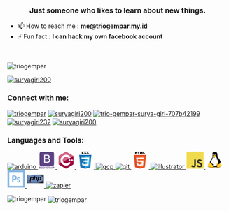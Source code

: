 <h3 align="center">Just someone who likes to learn about new things.</h3>

- 📫 How to reach me : **me@triogempar.my.id**
- ⚡ Fun fact : **I can hack my own facebook account**
<br />
<p align="left"> <img src="https://komarev.com/ghpvc/?username=triogempar&label=Profile%20views&color=0e75b6&style=flat" alt="triogempar" /> </p>
<p align="left"> <a href="https://twitter.com/suryagiri200" target="blank"><img src="https://img.shields.io/twitter/follow/suryagiri200?logo=twitter&style=for-the-badge" alt="suryagiri200" /></a> </p>

<h3 align="left">Connect with me:</h3>
<p align="left">
<a href="https://dev.to/triogempar" target="blank"><img align="center" src="https://cdn.jsdelivr.net/npm/simple-icons@3.0.1/icons/dev-dot-to.svg" alt="triogempar" height="30" width="40" /></a>
<a href="https://twitter.com/suryagiri200" target="blank"><img align="center" src="https://raw.githubusercontent.com/rahuldkjain/github-profile-readme-generator/master/src/images/icons/Social/twitter.svg" alt="suryagiri200" height="30" width="40" /></a>
<a href="https://linkedin.com/in/trio-gempar-surya-giri-707b42199" target="blank"><img align="center" src="https://raw.githubusercontent.com/rahuldkjain/github-profile-readme-generator/master/src/images/icons/Social/linked-in-alt.svg" alt="trio-gempar-surya-giri-707b42199" height="30" width="40" /></a>
<a href="https://fb.com/suryagiri232" target="blank"><img align="center" src="https://raw.githubusercontent.com/rahuldkjain/github-profile-readme-generator/master/src/images/icons/Social/facebook.svg" alt="suryagiri232" height="30" width="40" /></a>
<a href="https://instagram.com/suryagiri200" target="blank"><img align="center" src="https://raw.githubusercontent.com/rahuldkjain/github-profile-readme-generator/master/src/images/icons/Social/instagram.svg" alt="suryagiri200" height="30" width="40" /></a>
</p>

<h3 align="left">Languages and Tools:</h3>
<p align="left"> <a href="https://www.arduino.cc/" target="_blank"> <img src="https://cdn.worldvectorlogo.com/logos/arduino-1.svg" alt="arduino" width="40" height="40"/> </a> <a href="https://getbootstrap.com" target="_blank"> <img src="https://raw.githubusercontent.com/devicons/devicon/master/icons/bootstrap/bootstrap-plain-wordmark.svg" alt="bootstrap" width="40" height="40"/> </a> <a href="https://www.w3schools.com/cpp/" target="_blank"> <img src="https://raw.githubusercontent.com/devicons/devicon/master/icons/cplusplus/cplusplus-original.svg" alt="cplusplus" width="40" height="40"/> </a> <a href="https://www.w3schools.com/css/" target="_blank"> <img src="https://raw.githubusercontent.com/devicons/devicon/master/icons/css3/css3-original-wordmark.svg" alt="css3" width="40" height="40"/> </a> <a href="https://cloud.google.com" target="_blank"> <img src="https://www.vectorlogo.zone/logos/google_cloud/google_cloud-icon.svg" alt="gcp" width="40" height="40"/> </a> <a href="https://git-scm.com/" target="_blank"> <img src="https://www.vectorlogo.zone/logos/git-scm/git-scm-icon.svg" alt="git" width="40" height="40"/> </a> <a href="https://www.w3.org/html/" target="_blank"> <img src="https://raw.githubusercontent.com/devicons/devicon/master/icons/html5/html5-original-wordmark.svg" alt="html5" width="40" height="40"/> </a> <a href="https://www.adobe.com/in/products/illustrator.html" target="_blank"> <img src="https://www.vectorlogo.zone/logos/adobe_illustrator/adobe_illustrator-icon.svg" alt="illustrator" width="40" height="40"/> </a> <a href="https://developer.mozilla.org/en-US/docs/Web/JavaScript" target="_blank"> <img src="https://raw.githubusercontent.com/devicons/devicon/master/icons/javascript/javascript-original.svg" alt="javascript" width="40" height="40"/> </a> <a href="https://www.linux.org/" target="_blank"> <img src="https://raw.githubusercontent.com/devicons/devicon/master/icons/linux/linux-original.svg" alt="linux" width="40" height="40"/> </a> <a href="https://www.photoshop.com/en" target="_blank"> <img src="https://raw.githubusercontent.com/devicons/devicon/master/icons/photoshop/photoshop-line.svg" alt="photoshop" width="40" height="40"/> </a> <a href="https://www.php.net" target="_blank"> <img src="https://raw.githubusercontent.com/devicons/devicon/master/icons/php/php-original.svg" alt="php" width="40" height="40"/> </a> <a href="https://zapier.com" target="_blank"> <img src="https://www.vectorlogo.zone/logos/zapier/zapier-icon.svg" alt="zapier" width="40" height="40"/> </a> </p>

<p><img align="left" src="https://github-readme-stats.vercel.app/api/top-langs?username=triogempar&show_icons=true&locale=en&layout=compact" alt="triogempar" /></p>

<p>&nbsp;<img align="center" src="https://github-readme-stats.vercel.app/api?username=triogempar&show_icons=true&locale=en" alt="triogempar" /></p>
